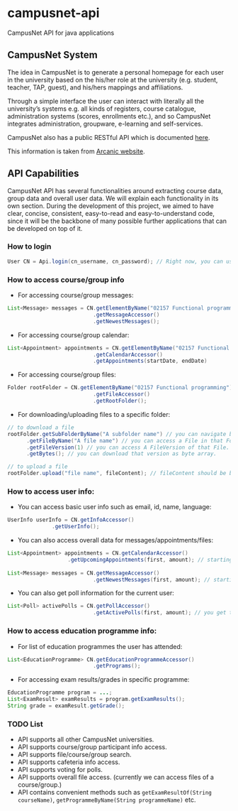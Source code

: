 campusnet-api
=============

CampusNet API for java applications

##  CampusNet System

The idea in CampusNet is to generate a personal homepage for each user in the university based on the his/her role at the university (e.g. student, teacher, TAP, guest), and his/hers mappings and affiliations.
 
Through a simple interface the user can interact with literally all the university’s systems e.g. all kinds of registers, course catalogue, administration systems (scores, enrollments etc.), and so CampusNet integrates administration, groupware, e-learning and self-services.

CampusNet also has a public RESTful API which is documented [here](https://www.campusnet.dtu.dk/data/Documentation/CampusNet%20public%20API.pdf).

This information is taken from [Arcanic website](http://www.arcanic.dk/a-app/CampusNet_University_System/CampusNet_System.html).

## API Capabilities
CampusNet API has several functionalities around extracting course data, group data and overall user data. We will explain each functionality in its own section. During the development of this project, we aimed to have clear, concise, consistent, easy-to-read and easy-to-understand code, since it will be the backbone of many possible further applications that can be developed on top of it.

### How to login

```java
User CN = Api.login(cn_username, cn_password); // Right now, you can use API only for DTU access.
```

### How to access course/group info

- For accessing course/group messages:

```java
List<Message> messages = CN.getElementByName("02157 Functional programming")
			   			   .getMessageAccessor()
			   			   .getNewestMessages();
```

- For accessing course/group calendar:

```java
List<Appointment> appointments = CN.getElementByName("02157 Functional programming")
				  		   .getCalendarAccessor()
				  		   .getAppointments(startDate, endDate)
```

- For accessing course/group files:

```java
Folder rootFolder = CN.getElementByName("02157 Functional programming")
				  		   .getFileAccessor()
				  		   .getRootFolder();
```

- For downloading/uploading files to a specific folder:

```java
// to download a file 
rootFolder.getSubFolderByName("A subfolder name") // you can navigate between folders.
	  .getFileByName("A file name") // you can access a File in that Folder.
	  .getFileVersion(1) // you can access A FileVersion of that File.
	  .getBytes(); // you can download that version as byte array. 

// to upload a file
rootFolder.upload("file name", fileContent); // fileContent should be byte array. 

```

### How to access user info:

- You can access basic user info such as email, id, name, language:
```java
UserInfo userInfo = CN.getInfoAccessor()
		      .getUserInfo();
```

- You can also access overall data for messages/appointments/files:

```java
List<Appointment> appointments = CN.getCalendarAccessor()
				   .getUpcomingAppointments(first, amount); // starting from _first_ calendar entry, returns _amount_ of calendar entries.
				   
List<Message> messages = CN.getMessageAccessor()
                           .getNewestMessages(first, amount); // starting from _first_ message, returns _amount_ of messages.
```
- You can also get poll information for the current user:

```java
List<Poll> activePolls = CN.getPollAccessor()
                           .getActivePolls(first, amount); // you get the idea.
```

### How to access education programme info:

- For list of education programmes the user has attended:

```java
List<EducationProgramme> CN.getEducationProgrammeAccessor()
                           .getPrograms();
```

- For accessing exam results/grades in specific programme:

```java
EducationProgramme program = ...;
List<ExamResult> examResults = program.getExamResults();
String grade = examResult.getGrade();
```

### TODO List

- API supports all other CampusNet universities.
- API supports course/group participant info access.
- API supports file/course/group search.
- API supports cafeteria info access.
- API supports voting for polls.
- API supports overall file access. (currently we can access files of a course/group.)
- API contains convenient methods such as `getExamResultOf(String courseName)`, `getProgrammeByName(String programmeName)` etc.  



